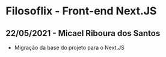 # Filosoflix - Front-end Next.JS

## 22/05/2021 - Micael Riboura dos Santos

 - Migração da base do projeto para o Next.JS